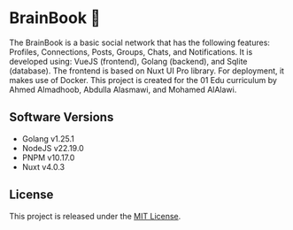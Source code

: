 # BrainBook 🧠

The BrainBook is a basic social network that has the following features: Profiles, Connections, Posts, Groups, Chats, and Notifications. It is developed using: VueJS (frontend), Golang (backend), and Sqlite (database). The frontend is based on Nuxt UI Pro library. For deployment, it makes use of Docker. This project is created for the 01 Edu curriculum by Ahmed Almadhoob, Abdulla Alasmawi, and Mohamed AlAlawi.

## Software Versions

- Golang v1.25.1
- NodeJS v22.19.0
- PNPM v10.17.0
- Nuxt v4.0.3

## License

This project is released under the [MIT License](LICENSE).
